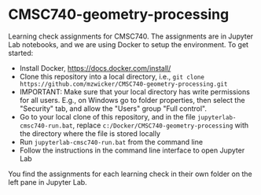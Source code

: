 # CMSC740-geometry-processing

Learning check assignments for CMSC740. The assignments are in Jupyter Lab notebooks, and we are using Docker to setup the environment. To get started:

- Install Docker, https://docs.docker.com/install/
- Clone this repository into a local directory, i.e., `git clone https://github.com/mzwicker/CMSC740-geometry-processing.git`
- IMPORTANT: Make sure that your local directory has write permissions for all users. E.g., on Windows go to folder properties, then select the "Security" tab, and allow the "Users" group "Full control".
- Go to your local clone of this repository, and in the file `jupyterlab-cmsc740-run.bat`, replace `c:/Docker/CMSC740-geometry-processing` with the directory where the file is stored locally
- Run `jupyterlab-cmsc740-run.bat` from the command line 
- Follow the instructions in the command line interface to open Jupyter Lab

You find the assignments for each learning check in their own folder on the left pane in Jupyter Lab.
